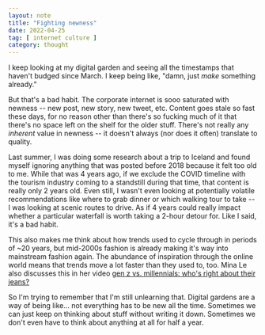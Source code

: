 ```yaml
---
layout: note
title: "Fighting newness"
date: 2022-04-25
tag: [ internet culture ]
category: thought
---
```


I keep looking at my digital garden and seeing all the timestamps that haven't budged since March. I keep being like, "damn, just *make* something already."

But that's a bad habit. The corporate internet is sooo saturated with newness -- new post, new story, new tweet, etc. Content goes stale so fast these days, for no reason other than there's so fucking much of it that there's no space left on the shelf for the older stuff. There's not really any *inherent* value in newness -- it doesn't always (nor does it often) translate to quality. 

Last summer, I was doing some research about a trip to Iceland and found myself ignoring anything that was posted before 2018 because it felt too old to me. While that was 4 years ago, if we exclude the COVID timeline with the tourism industry coming to a standstill during that time, that content is really only 2 years old. Even still, I wasn't even looking at potentially volatile recommendations like where to grab dinner or which walking tour to take -- I was looking at scenic routes to drive. As if 4 years could really impact whether a particular waterfall is worth taking a 2-hour detour for. Like I said, it's a bad habit. 

This also makes me think about how trends used to cycle through in periods of ~20 years, but mid-2000s fashion is already making it's way into mainstream fashion again. The abundance of inspiration through the online world means that trends move a lot faster than they used to, too. Mina Le also discusses this in her video [gen z vs. millennials: who's right about their jeans?](https://www.youtube.com/c/minale99/videos)

So I'm trying to remember that I'm still unlearning that. Digital gardens are a way of being like... not everything has to be new all the time. Sometimes we can just keep on thinking about stuff without writing it down. Sometimes we don't even have to think about anything at all for half a year.